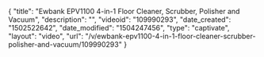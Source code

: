 {
    "title": "Ewbank EPV1100 4-in-1 Floor Cleaner, Scrubber, Polisher and Vacuum",
    "description": "",
    "videoid": "109990293",
    "date_created": "1502522642",
    "date_modified": "1504247456",
    "type": "captivate",
    "layout": "video",
    "url": "\/v\/ewbank-epv1100-4-in-1-floor-cleaner-scrubber-polisher-and-vacuum\/109990293"
}